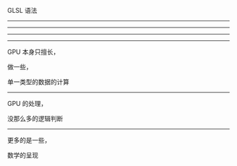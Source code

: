 GLSL 语法


<hr>

<hr>

<hr>

<hr>


GPU 本身只擅长，

做一些，

单一类型的数据的计算




<hr>



GPU 的处理，


没那么多的逻辑判断




<hr>




更多的是一些，

数学的呈现


